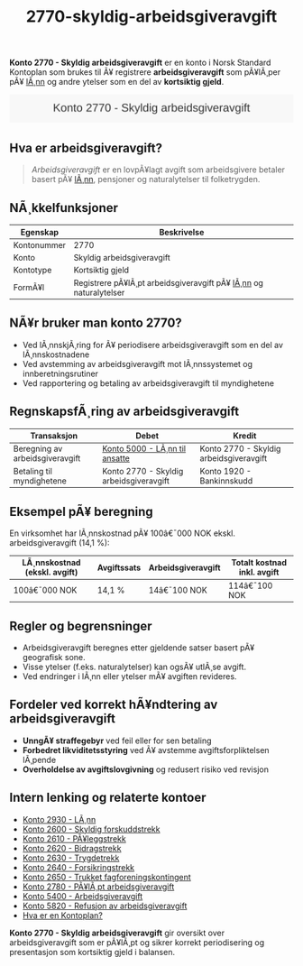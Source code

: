 ﻿---
title: "2770-skyldig-arbeidsgiveravgift"
meta_title: "2770-skyldig-arbeidsgiveravgift"
meta_description: '**Konto 2770 - Skyldig arbeidsgiveravgift** er en konto i Norsk Standard Kontoplan som brukes til Ã¥ registrere **arbeidsgiveravgift** som pÃ¥lÃ¸per pÃ¥ [lÃ¸nn]...'
slug: 2770-skyldig-arbeidsgiveravgift
type: blog
layout: pages/single
---

**Konto 2770 - Skyldig arbeidsgiveravgift** er en konto i Norsk Standard Kontoplan som brukes til Ã¥ registrere **arbeidsgiveravgift** som pÃ¥lÃ¸per pÃ¥ [lÃ¸nn](/blogs/kontoplan/2930-lonn "Konto 2930 - LÃ¸nn") og andre ytelser som en del av **kortsiktig gjeld**.

![Illustrasjon av konto 2770 Skyldig arbeidsgiveravgift](2770-skyldig-arbeidsgiveravgift-image.svg)

## Hva er arbeidsgiveravgift?

> *Arbeidsgiveravgift* er en lovpÃ¥lagt avgift som arbeidsgivere betaler basert pÃ¥ [lÃ¸nn](/blogs/kontoplan/2930-lonn "Konto 2930 - LÃ¸nn"), pensjoner og naturalytelser til folketrygden.

## NÃ¸kkelfunksjoner

| Egenskap      | Beskrivelse                                                      |
|---------------|------------------------------------------------------------------|
| Kontonummer   | 2770                                                             |
| Konto         | Skyldig arbeidsgiveravgift                                       |
| Kontotype     | Kortsiktig gjeld                                                 |
| FormÃ¥l        | Registrere pÃ¥lÃ¸pt arbeidsgiveravgift pÃ¥ [lÃ¸nn](/blogs/kontoplan/2930-lonn "Konto 2930 - LÃ¸nn") og naturalytelser    |

## NÃ¥r bruker man konto 2770?

* Ved lÃ¸nnskjÃ¸ring for Ã¥ periodisere arbeidsgiveravgift som en del av lÃ¸nnskostnadene
* Ved avstemming av arbeidsgiveravgift mot lÃ¸nnssystemet og innberetningsrutiner
* Ved rapportering og betaling av arbeidsgiveravgift til myndighetene

## RegnskapsfÃ¸ring av arbeidsgiveravgift

| Transaksjon                          | Debet                                    | Kredit                         |
|--------------------------------------|------------------------------------------|--------------------------------|
| Beregning av arbeidsgiveravgift      | [Konto 5000 - LÃ¸nn til ansatte](/blogs/kontoplan/5000-lonn-til-ansatte "Konto 5000 - LÃ¸nn til ansatte") | Konto 2770 - Skyldig arbeidsgiveravgift |
| Betaling til myndighetene            | Konto 2770 - Skyldig arbeidsgiveravgift | Konto 1920 - Bankinnskudd      |

## Eksempel pÃ¥ beregning

En virksomhet har lÃ¸nnskostnad pÃ¥ 100â€¯000 NOK ekskl. arbeidsgiveravgift (14,1 %):

| LÃ¸nnskostnad (ekskl. avgift) | Avgiftssats | Arbeidsgiveravgift | Totalt kostnad inkl. avgift |
|------------------------------|-------------|--------------------|-----------------------------|
| 100â€¯000 NOK                  | 14,1 %      | 14â€¯100 NOK         | 114â€¯100 NOK                 |

## Regler og begrensninger

* Arbeidsgiveravgift beregnes etter gjeldende satser basert pÃ¥ geografisk sone.
* Visse ytelser (f.eks. naturalytelser) kan ogsÃ¥ utlÃ¸se avgift.
* Ved endringer i lÃ¸nn eller ytelser mÃ¥ avgiften revideres.

## Fordeler ved korrekt hÃ¥ndtering av arbeidsgiveravgift

* **UnngÃ¥ straffegebyr** ved feil eller for sen betaling
* **Forbedret likviditetsstyring** ved Ã¥ avstemme avgiftsforpliktelsen lÃ¸pende
* **Overholdelse av avgiftslovgivning** og redusert risiko ved revisjon

## Intern lenking og relaterte kontoer

* [Konto 2930 - LÃ¸nn](/blogs/kontoplan/2930-lonn "Konto 2930 - LÃ¸nn")
* [Konto 2600 - Skyldig forskuddstrekk](/blogs/kontoplan/2600-forskuddstrekk "Konto 2600 - Skyldig forskuddstrekk")
* [Konto 2610 - PÃ¥leggstrekk](/blogs/kontoplan/2610-paalleggstrekk "Konto 2610 - PÃ¥leggstrekk")
* [Konto 2620 - Bidragstrekk](/blogs/kontoplan/2620-bidragstrekk "Konto 2620 - Bidragstrekk")
* [Konto 2630 - Trygdetrekk](/blogs/kontoplan/2630-trygdetrekk "Konto 2630 - Trygdetrekk")
* [Konto 2640 - Forsikringstrekk](/blogs/kontoplan/2640-forsikringstrekk "Konto 2640 - Forsikringstrekk")
* [Konto 2650 - Trukket fagforeningskontingent](/blogs/kontoplan/2650-trukket-fagforeningskontingent "Konto 2650 - Trukket fagforeningskontingent")
* [Konto 2780 - PÃ¥lÃ¸pt arbeidsgiveravgift](/blogs/kontoplan/2780-palopte-arbeidsgiveravgift "Konto 2780 - PÃ¥lÃ¸pt arbeidsgiveravgift")
* [Konto 5400 - Arbeidsgiveravgift](/blogs/kontoplan/5400-arbeidsgiveravgift "Konto 5400 - Arbeidsgiveravgift")
* [Konto 5820 - Refusjon av arbeidsgiveravgift](/blogs/kontoplan/5820-refusjon-av-arbeidsgiveravgift "Konto 5820 - Refusjon av arbeidsgiveravgift")
* [Hva er en Kontoplan?](/blogs/regnskap/hva-er-kontoplan "Hva er en Kontoplan? Komplett Guide til Kontoplaner i Norsk Regnskap")

**Konto 2770 - Skyldig arbeidsgiveravgift** gir oversikt over arbeidsgiveravgift som er pÃ¥lÃ¸pt og sikrer korrekt periodisering og presentasjon som kortsiktig gjeld i balansen.
